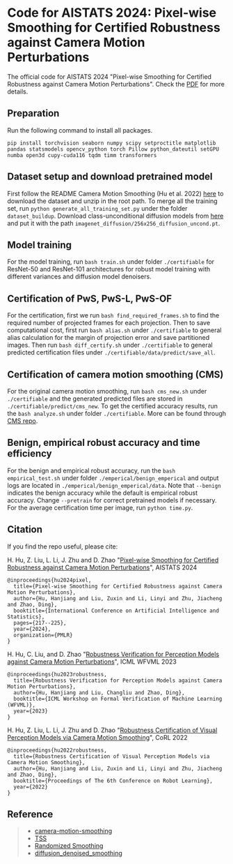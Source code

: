 # Code for AISTATS 2024: Pixel-wise Smoothing for Certified Robustness against Camera Motion Perturbations

The official code for AISTATS 2024 "Pixel-wise Smoothing for Certified Robustness against Camera Motion Perturbations". Check the [PDF](https://proceedings.mlr.press/v238/hu24a/hu24a.pdf) for more details.


## Preparation
Run the following command to install all packages.

``pip install torchvision seaborn numpy scipy setproctitle matplotlib pandas statsmodels opencv_python torch Pillow python_dateutil setGPU numba open3d cupy-cuda116 tqdm timm transformers``


## Dataset setup and download pretrained model
First follow the README Camera Motion Smoothing (Hu et al. 2022) [here](https://github.com/HanjiangHu/camera-motion-smoothing) to download the dataset and unzip in the root path.
To merge all the training set, run `python generate_all_training_set.py` under the folder `dataset_buildup`. Download class-unconditional diffusion models from [here](https://github.com/openai/guided-diffusion) and put it with the path `imagenet_diffusion/256x256_diffusion_uncond.pt`.


## Model training 
For the model training, run  `bash train.sh` under folder  `./certifiable` for ResNet-50 and ResNet-101 architectures for robust model training with different variances and diffusion model denoisers.


## Certification of PwS, PwS-L, PwS-OF
For the certification, first we run `bash find_required_frames.sh` to find the required number of projected frames for each projection. Then to save computational cost, first run `bash alias.sh` under `./certifiable` to general alias calculation for the margin of projection error and save partitioned images.
Then run `bash diff_certify.sh` under `./certifiable` to general predicted certification files under `./certifiable/data/predict/save_all`.

## Certification of camera motion smoothing (CMS)
For the original camera motion smoothing, run `bash cms_new.sh` under `./certifiable` and the generated predicted files are stored in `./certifiable/predict/cms_new`. To get the certified accuracy results, run the `bash analyze.sh`  under folder `./certifiable`. More can be found through [CMS repo](https://github.com/HanjiangHu/camera-motion-smoothing).

## Benign, empirical robust accuracy  and time efficiency
For the benign and empirical robust accuracy, run the `bash empirical_test.sh`  under folder `./emperical/benign_emperical` and output logs are located in `./emperical/benign_emperical/data`.  Note that `--benign` indicates the benign accuracy while the default is empirical robust accuracy. Change `--pretrain` for correct pretrained models if necessary.
For the average certification time per image, run `python time.py`.

## Citation
If you find the repo useful, please cite:

H. Hu, Z. Liu, L. Li, J. Zhu and D. Zhao
"[Pixel-wise Smoothing for Certified Robustness against Camera Motion Perturbations](https://arxiv.org/abs/2309.13150)", AISTATS 2024
```
@inproceedings{hu2024pixel,
  title={Pixel-wise Smoothing for Certified Robustness against Camera Motion Perturbations},
  author={Hu, Hanjiang and Liu, Zuxin and Li, Linyi and Zhu, Jiacheng and Zhao, Ding},
  booktitle={International Conference on Artificial Intelligence and Statistics},
  pages={217--225},
  year={2024},
  organization={PMLR}
}
```

H. Hu, C. Liu, and D. Zhao "[Robustness Verification for Perception Models against Camera Motion Perturbations](https://files.sri.inf.ethz.ch/wfvml23/papers/paper_17.pdf)", ICML WFVML 2023
```
@inproceedings{hu2023robustness,
  title={Robustness Verification for Perception Models against Camera Motion Perturbations},
  author={Hu, Hanjiang and Liu, Changliu and Zhao, Ding},
  booktitle={ICML Workshop on Formal Verification of Machine Learning (WFVML)},
  year={2023}
}
```

H. Hu, Z. Liu, L. Li, J. Zhu and D. Zhao
"[Robustness Certification of Visual Perception Models via Camera Motion Smoothing](https://arxiv.org/abs/2210.04625)", CoRL 2022

```
@inproceedings{hu2022robustness,
  title={Robustness Certification of Visual Perception Models via Camera Motion Smoothing},
  author={Hu, Hanjiang and Liu, Zuxin and Li, Linyi and Zhu, Jiacheng and Zhao, Ding},
  booktitle={Proceedings of The 6th Conference on Robot Learning},
  year={2022}
}
```

## Reference
> - [camera-motion-smoothing](https://github.com/HanjiangHu/camera-motion-smoothing)
> - [TSS](https://github.com/AI-secure/semantic-randomized-smoothing)
> - [Randomized Smoothing](https://github.com/locuslab/smoothing)
> - [diffusion_denoised_smoothing](https://github.com/ethz-spylab/diffusion_denoised_smoothing)